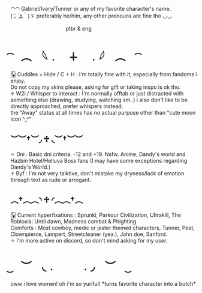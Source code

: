 ◠◠    Gabriel/Ivory/Tunner or any of my favorite character's name.               
(；´д｀)ゞ   preferably he/him, any other pronouns are fine tho     ◡◡
<div></div>
ㅤ ㅤ ㅤ ㅤ ㅤ ㅤ ㅤ ㅤ ㅤptbr & eng

<div></div>

#  ͡　︵　𓆩﹒　∔　﹒𓆪　︵　 ͡

<div></div>
🂱 Cuddles + Hide / C + H : i'm totally fine with it, especially from fandoms i enjoy.
<div></div>
Do not copy my skins please, asking for gift or taking inspo is ok tho.
<div></div>
♱ W2i / Whisper to interact : I'm normally offtab or just distracted with something else (drawing, studying, watching sm..) i also don't like to be directly approached, prefer whispers instead.
<div></div>
the "Away" status at all times has no actual purpose other than "cute moon icon ^_^"
<div></div>

## ︶︶†︶◞ ♱ ◟︶†︶︶

<div></div>
✧ Dni : Basic dni criteria. -12 and +19. Nsfw. Anime, Dandy's world and Hazbin Hotel/Helluva Boss fans (I may have some exceptions regarding Dandy's World.)
<div></div>
♱ Byf : I'm not very talktive, don't mistake my dryness/lack of emotion through text as rude or arrogant.
<div></div>

## ︵†︵︵◝ ♱ ◜︵︵†︵

<div></div>
🂱 Current hyperfixations : Sprunki, Parkour Civilization, Ultrakill, The Robloxia: Until dawn, Madness combat & Phighting
<div></div>
Comforts : Most cowboy, medic or jester themed characters, Tunner, Pest, Clownpierce, Lampert, Streetcleaner (yea.), John doe, Sanford.
<div></div>
✧ I'm more active on discord, so don't mind asking for my user.
<div></div>

# ͜　︶　◟﹒　　 ﹒◞　︶　 ͜

<div></div>
oww i love women! oh i'm so yuriful! *turns favorite character into a butch*
